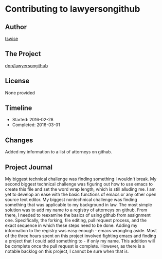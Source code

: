 # Contributing to lawyersongithub

## Author

[tswise](https://github.com/tswise)

## The Project

[dpp/lawyersongithub](https://github.com/dpp/lawyersongithub)

## License

None provided

## Timeline

*   Started: 2016-02-28
*   Completed: 2016-03-01

## Changes

Added my information to a list of attorneys on github.

## Project Journal

My biggest technical challenge was finding something I wouldn't break. My second biggest technical challenge was figuring out how to use emacs to create this file and set the word wrap length, which is still alluding me. I am yet to develop  an ease with the basic functions of emacs or any other open source text editor. My biggest nontechnical challenge was finding something that was applicable to my background in law. The most simple solution was to add my name to a registry  of attorneys on github. From there, I needed to reexamine the basics of using github from assignment one. Specifically, the forking, file editing,  pull request process, and the exact sequence in which these steps need to be done. Adding my information to the registry was easy enough - emacs wrangling aside. Most of the three hours spent on this project involved fighting emacs and finding a project that I could add something to - if only my name. This addition will be complete once the pull request is complete. However, as there is a notable backlog on this project, I cannot be sure when that is.
